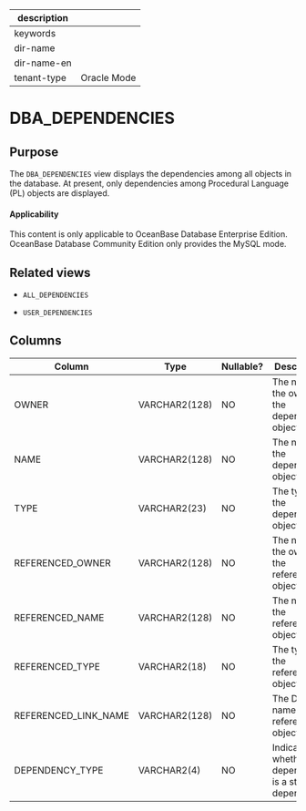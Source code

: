 |description||
|---|---|
|keywords||
|dir-name||
|dir-name-en||
|tenant-type|Oracle Mode|

# DBA_DEPENDENCIES

## Purpose

The `DBA_DEPENDENCIES` view displays the dependencies among all objects in the database. At present, only dependencies among Procedural Language (PL) objects are displayed.

  <main id="notice">
    <h4>Applicability</h4>
    <p>This content is only applicable to OceanBase Database Enterprise Edition. OceanBase Database Community Edition only provides the MySQL mode.</p>
  </main>

## Related views

* `ALL_DEPENDENCIES`

* `USER_DEPENDENCIES`

## Columns

| **Column** | **Type** | **Nullable?** | **Description** |
|----------------------|---------------|----------------|-------------------|
| OWNER | VARCHAR2(128) | NO | The name of the owner of the dependent object. |
| NAME | VARCHAR2(128) | NO | The name of the dependent object. |
| TYPE | VARCHAR2(23) | NO | The type of the dependent object. |
| REFERENCED_OWNER | VARCHAR2(128) | NO | The name of the owner of the referenced object. |
| REFERENCED_NAME | VARCHAR2(128) | NO | The name of the referenced object. |
| REFERENCED_TYPE | VARCHAR2(18) | NO | The type of the referenced object. |
| REFERENCED_LINK_NAME | VARCHAR2(128) | NO | The DBLink name of the referenced object. |
| DEPENDENCY_TYPE | VARCHAR2(4) | NO | Indicates whether the dependency is a strong dependency. |